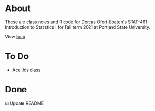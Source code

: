 # About 
These are class notes and R code for Dorcas Ofori-Boaten's STAT-461 : Introduction to Statistics I for Fall term 2021 at Portland State University.

View [here](https://rbolt13.github.io/stat461/)

# To Do 
* Ace this class

# Done 
☑️ Update README
